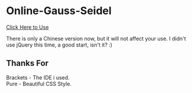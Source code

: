 # Online-Gauss-Seidel

[Click Here to Use](https://terryyoung518.github.io/Online-Gauss-Seidel/)

There is only a Chinese version now, but it will not affect your use.
I didn't use jQuery this time, a good start, isn't it? :)

## Thanks For
Brackets - The IDE i used.  
Pure - Beautiful CSS Style.
